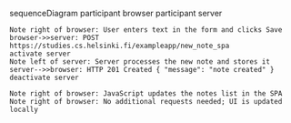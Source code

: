 sequenceDiagram
    participant browser
    participant server

    Note right of browser: User enters text in the form and clicks Save
    browser->>server: POST https://studies.cs.helsinki.fi/exampleapp/new_note_spa
    activate server
    Note left of server: Server processes the new note and stores it
    server-->>browser: HTTP 201 Created { "message": "note created" }
    deactivate server

    Note right of browser: JavaScript updates the notes list in the SPA
    Note right of browser: No additional requests needed; UI is updated locally